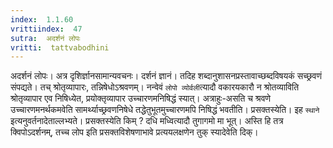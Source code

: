 ```yaml
---
index:  1.1.60
vrittiindex:  47
sutra:  अदर्शनं लोपः
vritti:  tattvabodhini 
---
```


अदर्शनं लोपः। अत्र दृशिर्ज्ञानसामान्यवचनः। दर्शनं ज्ञानं। तदिह शब्दानुशासनप्रस्तावाच्छब्दविषयकं सच्छ्रवणं संपद्यते। तच् श्रोतृव्यापारः, तन्निषेधोऽश्रवणम्। नन्वेवं `लोपो व्योर्वली`त्यादौ वकारयकारौ न श्रोतव्याविति श्रोतृव्यापार एव निषिध्येत, प्रयोक्तृव्यापार उच्चारणमनिषिद्धं स्यात्। अत्राहुः-असति च श्रवणे उच्चारणमनर्थकमवेति सामर्थ्याच्छ्रवणनिषेधे तद्धेतुभूतमुच्चारणमपि निषिद्धं भवतीति। प्रसक्तस्येति। इह `स्थाने` इत्यनुवर्तनादेताल्लभ्यते। प्रसक्तस्येति किम् ? दधि मध्वित्यादौ तुगागमो मा भूत्। अस्ति हि तत्र क्विपोऽदर्शनम्, तच्च लोप इति प्रसक्तविशेषणाभावे प्रत्ययलक्षणेन तुक् स्यादेवेति दिक्।

